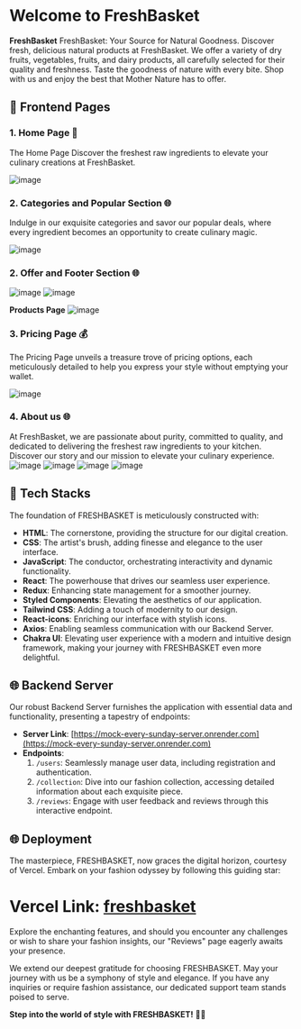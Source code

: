 # Welcome to FreshBasket

**FreshBasket** FreshBasket: Your Source for Natural Goodness. Discover fresh, delicious natural products at FreshBasket. We offer a variety of dry fruits, vegetables, fruits, and dairy products, all carefully selected for their quality and freshness. Taste the goodness of nature with every bite. Shop with us and enjoy the best that Mother Nature has to offer.

## 🌟 Frontend Pages

### 1. Home Page 🏡
The Home Page Discover the freshest raw ingredients to elevate your culinary creations at FreshBasket.

![image](https://github.com/Sonika2223Kanojia/tart-clover-1298/assets/121815825/ff724f7e-9f82-4b06-9752-3f50f3c8779b)


### 2. Categories and Popular Section 🌐
Indulge in our exquisite categories and savor our popular deals, where every ingredient becomes an opportunity to create culinary magic.

![image](https://github.com/Sonika2223Kanojia/tart-clover-1298/assets/121815825/cb24382d-176e-4b93-bf73-70a2b7b52aed)

### 2. Offer and Footer Section 🌐
![image](https://github.com/Sonika2223Kanojia/tart-clover-1298/assets/121815825/ba432c62-cb5a-4983-9c33-b483df448f59)
![image](https://github.com/Sonika2223Kanojia/tart-clover-1298/assets/121815825/a5e6f6be-fa18-4d21-934b-3a08846ced00)

**Products Page**
![image](https://github.com/Sonika2223Kanojia/tart-clover-1298/assets/121815825/720f15bc-e66b-4f65-8e52-24bbcd2a4142)

### 3. Pricing Page 💰
The Pricing Page unveils a treasure trove of pricing options, each meticulously detailed to help you express your style without emptying your wallet.

![image](https://github.com/Sonika2223Kanojia/tart-clover-1298/assets/121815825/0507ce73-10a7-40a1-aa9a-2478263c8af3)

### 4. About us 🌐
At FreshBasket, we are passionate about purity, committed to quality, and dedicated to delivering the freshest raw ingredients to your kitchen. Discover our story and our mission to elevate your culinary experience.
![image](https://github.com/Sonika2223Kanojia/tart-clover-1298/assets/121815825/886dffb1-c286-4029-a29e-31725564b4c5)
![image](https://github.com/Sonika2223Kanojia/tart-clover-1298/assets/121815825/508d1321-422a-40a6-81f6-49eda2d89d58)
![image](https://github.com/Sonika2223Kanojia/tart-clover-1298/assets/121815825/a766ad81-fbf4-483c-88d8-99ae8a295b95)
![image](https://github.com/Sonika2223Kanojia/tart-clover-1298/assets/121815825/1f00b573-44a5-4697-adbb-aad0ac08a6ca)

## 🚀 Tech Stacks

  The foundation of FRESHBASKET is meticulously constructed with:

- **HTML**: The cornerstone, providing the structure for our digital creation.
- **CSS**: The artist's brush, adding finesse and elegance to the user interface.
- **JavaScript**: The conductor, orchestrating interactivity and dynamic functionality.
- **React**: The powerhouse that drives our seamless user experience.
- **Redux**: Enhancing state management for a smoother journey.
- **Styled Components**: Elevating the aesthetics of our application.
- **Tailwind CSS**: Adding a touch of modernity to our design.
- **React-icons**: Enriching our interface with stylish icons.
- **Axios**: Enabling seamless communication with our Backend Server.
- **Chakra UI**: Elevating user experience with a modern and intuitive design framework, making your journey with FRESHBASKET even more delightful.

## 🌐 Backend Server

Our robust Backend Server furnishes the application with essential data and functionality, presenting a tapestry of endpoints:

- **Server Link**: [https://mock-every-sunday-server.onrender.com](https://mock-every-sunday-server.onrender.com)
- **Endpoints**:
  1. `/users`: Seamlessly manage user data, including registration and authentication.
  2. `/collection`: Dive into our fashion collection, accessing detailed information about each exquisite piece.
  3. `/reviews`: Engage with user feedback and reviews through this interactive endpoint.

## 🌐 Deployment

The masterpiece, FRESHBASKET, now graces the digital horizon, courtesy of Vercel. Embark on your fashion odyssey by following this guiding star:

<h1><strong>Vercel Link:</strong> <a href="https://clothly.vercel.app/">freshbasket</a></h1>

Explore the enchanting features, and should you encounter any challenges or wish to share your fashion insights, our "Reviews" page eagerly awaits your presence.

We extend our deepest gratitude for choosing FRESHBASKET. May your journey with us be a symphony of style and elegance. If you have any inquiries or require fashion assistance, our dedicated support team stands poised to serve.

**Step into the world of style with FRESHBASKET!** 👗🌉
